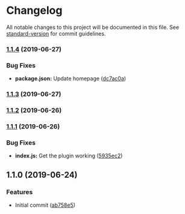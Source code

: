# Changelog

All notable changes to this project will be documented in this file. See [standard-version](https://github.com/conventional-changelog/standard-version) for commit guidelines.

### [1.1.4](https://github.com/bluepropane/js-output-file-webpack-plugin/compare/v1.1.3...v1.1.4) (2019-06-27)


### Bug Fixes

* **package.json:** Update homepage ([dc7ac0a](https://github.com/bluepropane/js-output-file-webpack-plugin/commit/dc7ac0a))



### [1.1.3](https://github.com/bluepropane/js-output-file-webpack-plugin/compare/v1.1.2...v1.1.3) (2019-06-27)



### [1.1.2](https://github.com/bluepropane/js-output-file-webpack-plugin/compare/v1.1.1...v1.1.2) (2019-06-26)



### [1.1.1](https://github.com/bluepropane/js-output-file-webpack-plugin/compare/v1.1.0...v1.1.1) (2019-06-26)


### Bug Fixes

* **index.js:** Get the plugin working ([5935ec2](https://github.com/bluepropane/js-output-file-webpack-plugin/commit/5935ec2))



## 1.1.0 (2019-06-24)


### Features

* Initial commit ([ab758e5](https://github.com/bluepropane/js-output-file-webpack-plugin/commit/ab758e5))
